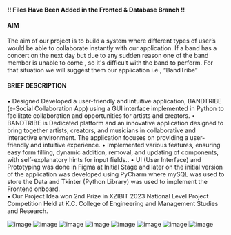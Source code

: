 #### !! Files Have Been Added in the Fronted & Database Branch !!

#### AIM 
The aim of our project is to build a system where different types of user’s would be able to collaborate instantly with our application. If a band has a concert on the next day but due to any sudden reason one of the band member is unable to come , so it's difficult with the band to perform. For that situation we will suggest  them our application i.e., “BandTribe”

#### BRIEF DESCRIPTION
• Designed Developed a user-friendly and intuitive application, BANDTRIBE (e-Social Collaboration App) using a GUI interface implemented in Python to facilitate collaboration and opportunities for artists and creators. 
• BANDTRIBE is Dedicated platform and an innovative application designed to bring together artists, creators, and musicians in collaborative and interactive environment. The application focuses on providing a user-friendly and intuitive experience. 
• Implemented various features, ensuring easy form filling, dynamic addition, removal, and updating of components, with self-explanatory hints for input fields.. 
• UI (User Interface) and Prototyping was done in Figma at Initial Stage and later on the initial version of the application was developed using PyCharm where mySQL was used to store the Data and Tkinter (Python Library) was used to implement the Frontend onboard.  	 
• Our Project Idea won 2nd Prize in XZIBIT 2023 National Level Project Competition Held at K.C. College of Engineering and Management Studies and Research. 

![image](https://github.com/a-zax/BandTribe/assets/98326388/36472b7a-f59d-4268-92d3-89a526a35ba1)
![image](https://github.com/a-zax/BandTribe/assets/98326388/905c7313-61f3-48d9-86a1-8f0feb2fc453)
![image](https://github.com/a-zax/BandTribe/assets/98326388/82d940b7-a330-4cde-ac11-9b1d99ff974a)
![image](https://github.com/a-zax/BandTribe/assets/98326388/48531636-d36f-4148-8bfb-e1ce785dfc43)
![image](https://github.com/a-zax/BandTribe/assets/98326388/a37e6016-7891-47d9-8fd7-5033b07318bf)
![image](https://github.com/a-zax/BandTribe/assets/98326388/a9904927-bb71-4fb1-ba54-8fc378c3efb0)
![image](https://github.com/a-zax/BandTribe/assets/98326388/eb238a94-8708-4726-b776-b6b3f84dbbf6)
![image](https://github.com/a-zax/BandTribe/assets/98326388/2c6870cb-2ffd-46cf-b755-1530a7fe4abb)
